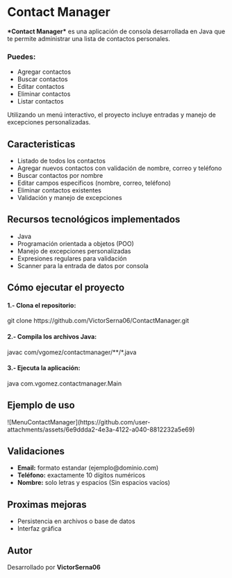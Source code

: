 <h1>Contact Manager</h1>
<p><strong>*Contact Manager*</strong> es una aplicación de consola desarrollada en Java que te permite administrar una lista de contactos personales.</p>
<h3>Puedes:</h3>
<ul>
  <li>Agregar contactos</li>
  <li>Buscar contactos</li>
  <li>Editar contactos</li>
  <li>Eliminar contactos</li>
  <li>Listar contactos</li>
</ul>
<p>Utilizando un menú interactivo, el proyecto incluye entradas y manejo de excepciones personalizadas.</p>
<h2>Caracteristicas</h2>
<ul>
  <li>Listado de todos los contactos</li>
  <li>Agregar nuevos contactos con validación de nombre, correo y teléfono</li>
  <li>Buscar contactos por nombre</li>
  <li>Editar campos específicos (nombre, correo, teléfono)</li>
  <li>Eliminar contactos existentes</li>
  <li>Validación y manejo de excepciones</li>
</ul>
<h2>Recursos tecnológicos implementados</h2>
<ul>
  <li>Java</li>
  <li>Programación orientada a objetos (POO)</li>
  <li>Manejo de excepciones personalizadas</li>
  <li>Expresiones regulares para validación</li>
  <li>Scanner para la entrada de datos por consola</li>
</ul>
<h2>Cómo ejecutar el proyecto</h2>
<h4>1.- Clona el repositorio:</h4>
<p>git clone https://github.com/VictorSerna06/ContactManager.git</p>
<h4>2.- Compila los archivos Java:</h4>
<p>javac com/vgomez/contactmanager/**/*.java</p>
<h4>3.- Ejecuta la aplicación:</h4>
<p>java com.vgomez.contactmanager.Main</p>
<h2>Ejemplo de uso</h2>
![MenuContactManager](https://github.com/user-attachments/assets/6e9ddda2-4e3a-4122-a040-8812232a5e69)
<h2>Validaciones</h2>
<ul>
  <li><strong>Email:</strong> formato estandar (ejemplo@dominio.com)</li>
  <li><strong>Teléfono:</strong> exactamente 10 dígitos numéricos</li>
  <li><strong>Nombre:</strong> solo letras y espacios (Sin espacios vacíos)</li>
</ul>
<h2>Proximas mejoras</h2>
<ul>
  <li>Persistencia en archivos o base de datos</li>
  <li>Interfaz gráfica</li>
</ul>
<h2>Autor</h2>
<p>Desarrollado por <strong>VictorSerna06</strong></p>

